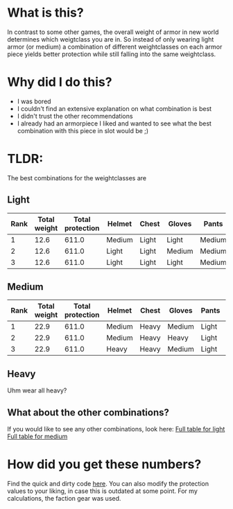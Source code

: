 # What is this?

In contrast to some other games, the overall weight of armor in new world determines which weigtclass you are in.
So instead of only wearing light armor (or medium) a combination of different weightclasses on each armor piece yields better protection while still falling into the same weightclass.

# Why did I do this?
<ul>
<li>I was bored</li>
<li>I couldn't find an extensive explanation on what combination is best</li>
<li>I didn't trust the other recommendations</li>
<li>I already had an armorpiece I liked and wanted to see what the best combination with this piece in slot would be ;)</li>
</ul>


# TLDR:
The best combinations for the weightclasses are

## Light
| Rank | Total weight | Total protection | Helmet | Chest | Gloves | Pants | Boots |
| --- | --- | --- | --- | --- | --- | --- | --- |
| 1 | 12.6 | 611.0 | Medium | Light | Light | Medium | Light |
| 2 | 12.6 | 611.0 | Light | Light | Medium | Medium | Light |
| 3 | 12.6 | 611.0 | Light | Light | Light | Medium | Medium |

## Medium
| Rank | Total weight | Total protection | Helmet | Chest | Gloves | Pants | Boots |
| --- | --- | --- | --- | --- | --- | --- | --- |
| 1 | 22.9 | 611.0 | Medium | Heavy | Medium | Light | Heavy |
| 2 | 22.9 | 611.0 | Medium | Heavy | Heavy | Light | Medium |
| 3 | 22.9 | 611.0 | Heavy | Heavy | Medium | Light | Medium |

## Heavy
Uhm wear all heavy?

## What about the other combinations?
If you would like to see any other combinations, look here:
[Full table for light](/Min-maxed_light.csv)
[Full table for medium](/Min-maxed_medium.csv)

# How did you get these numbers?
Find the quick and dirty code [here](/minmax.py). You can also modify the protection values to your liking, in case this is outdated at some point.
For my calculations, the faction gear was used.
